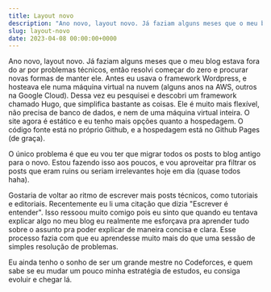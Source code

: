 ```yaml
---
title: Layout novo
description: "Ano novo, layout novo. Já faziam alguns meses que o meu blog estava fora do ar por problemas técnicos, então resolvi começar do zero e procurar novas formas de manter ele..."
slug: layout-novo
date: 2023-04-08 00:00:00+0000
---
```


Ano novo, layout novo. Já faziam alguns meses que o meu blog estava fora do ar por problemas técnicos, então resolvi começar do zero e procurar novas formas de manter ele. Antes eu usava o framework Wordpress, e hosteava ele numa máquina virtual na nuvem (alguns anos na AWS, outros na Google Cloud). Dessa vez eu pesquisei e descobri um framework chamado Hugo, que simplifica bastante as coisas. Ele é muito mais flexível, não precisa de banco de dados, e nem de uma máquina virtual inteira. O site agora é estático e eu tenho mais opções quanto a hospedagem. O código fonte está no próprio Github, e a hospedagem está no Github Pages (de graça).

O único problema é que eu vou ter que migrar todos os posts to blog antigo para o novo. Estou fazendo isso aos poucos, e vou aproveitar pra filtrar os posts que eram ruins ou seriam irrelevantes hoje em dia (quase todos haha).

Gostaria de voltar ao ritmo de escrever mais posts técnicos, como tutoriais e editoriais. Recentemente eu li uma citação que dizia "Escrever é entender". Isso ressoou muito comigo pois eu sinto que quando eu tentava explicar algo no meu blog eu realmente me esforçava pra aprender tudo sobre o assunto pra poder explicar de maneira concisa e clara. Esse processo fazia com que eu aprendesse muito mais do que uma sessão de simples resolução de problemas.

Eu ainda tenho o sonho de ser um grande mestre no Codeforces, e quem sabe se eu mudar um pouco minha estratégia de estudos, eu consiga evoluir e chegar lá.

